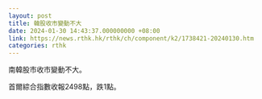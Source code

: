 ```yaml
---
layout: post
title: 韓股收市變動不大
date: 2024-01-30 14:43:37.000000000 +08:00
link: https://news.rthk.hk/rthk/ch/component/k2/1738421-20240130.htm
categories: rthk
---
```


南韓股市收市變動不大。

首爾綜合指數收報2498點，跌1點。
